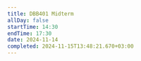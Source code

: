 ```yaml
---
title: DBB401 Midterm
allDay: false
startTime: 14:30
endTime: 17:30
date: 2024-11-14
completed: 2024-11-15T13:48:21.670+03:00
---
```

